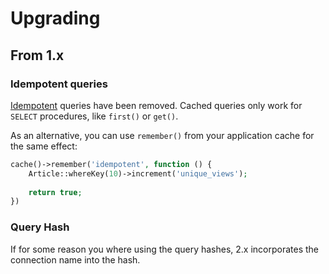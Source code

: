 # Upgrading

## From 1.x

### Idempotent queries

[Idempotent](https://en.wikipedia.org/wiki/Idempotence) queries have been removed. Cached queries only work for `SELECT` procedures, like `first()` or `get()`.

As an alternative, you can use `remember()` from your application cache for the same effect:

```php
cache()->remember('idempotent', function () {
    Article::whereKey(10)->increment('unique_views');
    
    return true;
})
```

### Query Hash

If for some reason you where using the query hashes, 2.x incorporates the connection name into the hash.
